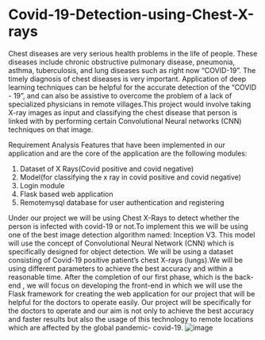 # Covid-19-Detection-using-Chest-X-rays
Chest diseases are very serious health problems in the life of people. These diseases  include chronic obstructive pulmonary disease, pneumonia, asthma, tuberculosis, and lung  diseases such as right now “COVID-19”. The timely diagnosis of chest diseases is very  important. Application of deep learning techniques can be helpful for the accurate detection of  the “COVID - 19”, and can also be assistive to overcome the problem of a lack of specialized  physicians in remote villages.This project would involve taking X-ray images as input and  classifying the chest disease that person is linked with by performing certain Convolutional  Neural networks (CNN) techniques on that image.


Requirement Analysis
Features that have been implemented in our application and are the core of the application are the following modules: 
1.	Dataset of X Rays(Covid positive and covid negative)
2.	Model(for classifying the x ray in covid positive and covid negative)
3.	Login module
4.	Flask based web application
5.	Remotemysql database for user authentication and registering

Under our project we will be using Chest X-Rays to detect whether the person is infected with covid-19 or not.To implement this we will be using one of the best image detection algorithm named: Inception V3. This model will use the concept of Convolutional Neural Network (CNN) which is specifically designed for object detection. 
We will be using a dataset consisting of Covid-19 positive patient’s chest X-rays (lungs).We will be using different parameters to achieve the best accuracy and within a reasonable time. After the completion of our first phase, which is the back-end , we will focus on developing the front-end in which we will use the Flask framework for creating the web application for our project that will be helpful for the doctors to operate easily.
Our project will be specifically for the doctors to operate and our aim is not only to achieve the best accuracy and faster results but also the usage of this technology to remote locations which are affected by the global pandemic- covid-19.
![image](https://user-images.githubusercontent.com/51341748/117271325-aeaf5700-ae77-11eb-8286-ba3502b4bc5c.png)
